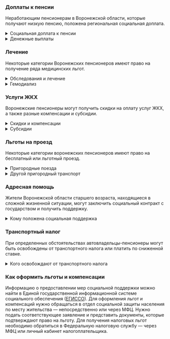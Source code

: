 ### Доплаты к пенсии
Неработающим пенсионерам в Воронежской области, которые получают низкую пенсию, положена региональная социальная доплата. 
<details>
<summary>Социальная доплата к пенсии</summary>

В Воронежской области региональный прожиточный минимум пенсионера ниже общефедерального. Поэтому во всех этих регионах неработающим пенсионерам с низким размером пенсии положена федеральная социальная доплата к пенсии до российского прожиточного минимума пенсионера. В 2021 году эта сумма [составляет]( https://pfr.gov.ru/grazhdanam/pensionres/soc_doplata/~7905) 10 022 рубля. Для назначения выплаты нужно обратиться в территориальное отделение Пенсионного фонда (ПФР) по месту жительства.  
</details>
<details>
<summary>Денежные выплаты</summary>

Если пенсионер относится к льготной категории, он имеет право на ежемесячную денежную выплату (ЕДВ), которая регулярно индексируется.
В 2021 году воронежским ветеранам труда выплачивают 602,58 рубля, труженикам тыла и пострадавшим от репрессий — 712,15 рубля, а реабилитированным лицам — 809,41 рубля.
</details>


### Лечение
Некоторые категории Воронежских пенсионеров имеют право на получение ряда медицинских льгот.  
<details>
<summary>Обследования и лечение</summary>

Воронежским ветеранам труда и труженикам тыла, как и реабилитированным и пострадавшим от репрессий, медицинская помощь в рамках территориальной программы оказывается бесплатно. Лечение и обследования они могут пройти в больницах и поликлиниках, подведомственных региональному департаменту здравоохранения.
</details>
<details>
<summary>Гемодиализ</summary>

Воронежские пенсионеры с хронической почечной недостаточностью и нуждающиеся гемодиализе [получают]( https://docs.cntd.ru/document/819075666) ежемесячную денежную компенсацию стоимости проезда к месту лечения и обратно — по территории области. Если пенсионер ещё и инвалид I группы, проезд компенсируют и сопровождающему его лицу.
</details>


### Услуги ЖКХ
Воронежские пенсионеры могут получить скидки на оплату услуг ЖКХ, а также разные компенсации и субсидии. 
<details>
<summary>Скидки и компенсации</summary>

Компенсация в 50% на оплату услуг ЖКХ в Воронежской области положена ветеранам труда, труженикам тыла, реабилитированным и пострадавшим от репрессий. Компенсация полагается также нетрудоспособным членам семьи ветерана, находящимся у него на иждивении. Кроме того, льготу предоставляют всем членам семьи, которые живут вместе с реабилитированным или пострадавшим от репрессий пенсионером.
Одиноких неработающих пенсионеров по достижении 70 лет освобождают от взносов на капремонт на 50%, а с 80-летнего возраста они вообще не платят за капремонт. Льгота распространяется и на граждан этого возраста, если семья состоит из неработающих пенсионеров (от 60 лет — мужчины и от 55 лет — женщины) или инвалидов I и II групп. 
</details>
<details>
<summary>Субсидии</summary>

Пенсионерам в Воронежской области положена субсидия на оплату услуг ЖКХ если расходы на «коммуналку» доходят до 22% совокупного дохода семьи. 
</details>

### Льготы на проезд
Некоторые категории воронежских пенсионеров имеют право на бесплатный или льготный проезд. 
<details>
<summary>Пригородные поезда</summary>

В Воронежской области реабилитированные и пострадавшие от репрессий [имеют право]( https://docs.cntd.ru/document/802022655) бесплатного проезда на пригородных электричках, а труженики тыла и ветераны труда оплачивают 50% от стоимости проезда. 
</details>
<details>
<summary>Другой пригородный транспорт</summary>

Воронежские и калужские ветераны труда, труженики тыла, реабилитированные и пострадавшие от репрессий, инвалиды и чернобыльцы бесплатно ездят на автомобильном транспорте (кроме такси) по пригородным маршрутам.
</details>

### Адресная помощь
Жители Воронежской области старшего возраста, находящиеся в сложной жизненной ситуации, могут заключить социальный контракт с государством и получить поддержку.
<details>
<summary>Кому положена социальная поддержка</summary>

Пенсионерам, оказавшимся в трудной жизненной ситуации по независящим от них причинам, оказывают адресную помощь. Она может быть как в виде денежных выплат, ежемесячных или единовременных, так и в натуральной форме — в виде обеспечения продуктами питания, одеждой и обувью, медикаментами. С нуждающимися пенсионерами может быть заключён социальный контракт. Он предусматривает помощь при поиске работы, ведении предпринимательской деятельности или личного подсобного хозяйства.
</details>

### Транспортный налог
При определенных обстоятельствах автовладельцы-пенсионеры могут быть освобождены от транспортного налога или платить по сниженной ставке. 
<details>
<summary>Кого освобождают от транспортного налога</summary>

В Воронежской области транспортный налог [не платят]( https://docs.cntd.ru/document/802007687) Герои СССР и РФ и награждённые орденом Славы трёх степеней, а также ветераны боевых действий, граждане, подвергшиеся радиации, и инвалиды. Освобождение получают также несовершеннолетние узники фашизма. Льгота предусмотрена на один легковой автомобиль мощностью не более 120 л. с.
Воронежские пенсионеры освобождены от налога на автомобиль, который выпущен более 25 лет назад (мощностью не более 100 л. с.), а также на мотоциклы и мотороллеры отечественного производства и опять-таки старше 25 лет. 
</details>


### Как оформить льготы и компенсации

Информацию о предоставлении мер социальной поддержки можно найти в Единой государственной информационной системе социального обеспечения ([ЕГИССО]( http://egisso.ru/site/client/#/)). Для оформления льгот и компенсаций нужно обращаться в отдел социальной защиты населения по месту жительства — непосредственно или через МФЦ. Нужно подать соответствующее заявление и представить документы, которые подтверждают право на льготу. Для получения налоговых льгот необходимо обратиться в Федеральную налоговую службу — через МФЦ или личный кабинет налогоплательщика.



